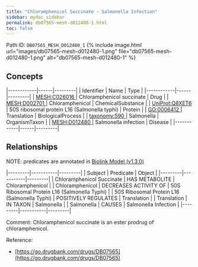 ```yaml
---
title: "Chloramphenicol Succinate - Salmonella Infection"
sidebar: mydoc_sidebar
permalink: db07565-mesh-d012480-1.html
toc: false 
---
```



Path ID: `DB07565_MESH_D012480_1`
{% include image.html url="images/db07565-mesh-d012480-1.png" file="db07565-mesh-d012480-1.png" alt="db07565-mesh-d012480-1" %}

## Concepts

|------------|------|---------|
| Identifier | Name | Type    |
|------------|------|---------|
| <a href="https://identifiers.org/MESH:C026016">MESH:C026016 </a> | Chloramphenicol succinate | Drug |
| <a href="https://identifiers.org/MESH:D002701">MESH:D002701 </a> | Chloramphenicol | ChemicalSubstance |
| <a href="https://identifiers.org/UniProt:Q8XET6">UniProt:Q8XET6 </a> | 50S ribosomal protein L16 (Salmonella typhi) | Protein |
| <a href="https://identifiers.org/GO:0006412">GO:0006412 </a> | Translation | BiologicalProcess |
| <a href="https://identifiers.org/taxonomy:590">taxonomy:590 </a> | Salmonella | OrganismTaxon |
| <a href="https://identifiers.org/MESH:D012480">MESH:D012480 </a> | Salmonella infection | Disease |
|------------|------|---------|

## Relationships


NOTE: predicates are annotated in <a href="https://github.com/biolink/biolink-model/releases/tag/v1.3.0">Biolink Model (v1.3.0)</a>

|---------|-----------|---------|
| Subject | Predicate | Object  |
|---------|-----------|---------|
| Chloramphenicol Succinate | HAS METABOLITE | Chloramphenicol |
| Chloramphenicol | DECREASES ACTIVITY OF | 50S Ribosomal Protein L16 (Salmonella Typhi) |
| 50S Ribosomal Protein L16 (Salmonella Typhi) | POSITIVELY REGULATES | Translation |
| Translation | IN TAXON | Salmonella |
| Salmonella | CAUSES | Salmonella Infection |
|---------|-----------|---------|

Comment: Chloramphenicol succinate is an ester prodrug of chloramphenicol.

Reference: 
  - [https://go.drugbank.com/drugs/DB07565](https://go.drugbank.com/drugs/DB07565)
